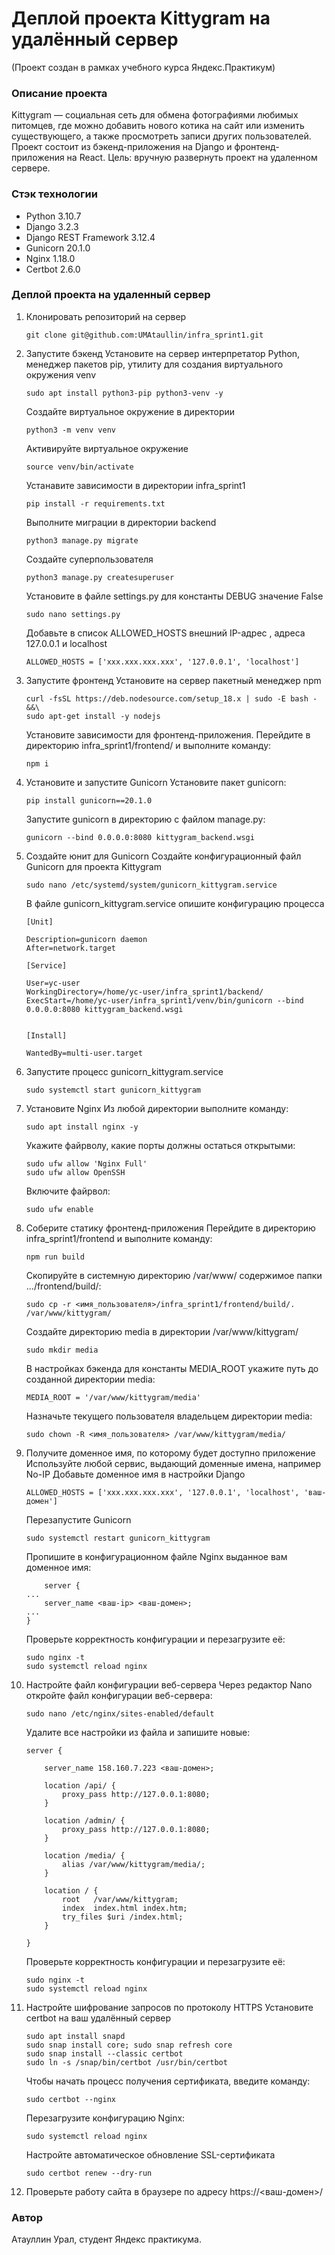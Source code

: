 # Деплой проекта Kittygram на удалённый сервер
(Проект создан в рамках учебного курса Яндекс.Практикум)

### Описание проекта

Kittygram — социальная сеть для обмена фотографиями любимых питомцев, где можно добавить нового котика на сайт или изменить существующего, а также просмотреть записи других пользователей.
Проект состоит из бэкенд-приложения на Django и фронтенд-приложения на React.
Цель: вручную развернуть проект на удаленном сервере.

### Стэк технологии
- Python 3.10.7
- Django 3.2.3
- Django REST Framework 3.12.4
- Gunicorn 20.1.0
- Nginx 1.18.0
- Сertbot 2.6.0


### Деплой проекта на удаленный сервер

1. Клонировать репозиторий на сервер
    ```
    git clone git@github.com:UMAtaullin/infra_sprint1.git
    ```
2. Запустите бэкенд
    Установите на сервер интерпретатор Python, менеджер пакетов pip, утилиту для создания виртуального окружения venv
    ```
    sudo apt install python3-pip python3-venv -y
    ```
    Создайте виртуальное окружение в директории
    ```
    python3 -m venv venv
    ```
    Активируйте виртуальное окружение
    ```
    source venv/bin/activate
    ```
    Устанавите зависимости в директории infra_sprint1
    ```
    pip install -r requirements.txt
    ```
    Выполните миграции в директории backend
    ```
    python3 manage.py migrate
    ```
    Создайте суперпользователя
    ```
    python3 manage.py createsuperuser
    ```
    Установите в файле settings.py для константы DEBUG значение False
     ```
     sudo nano settings.py
     ```
    Добавьте в список ALLOWED_HOSTS внешний IP-адрес , адреса 127.0.0.1 и localhost
    ```
    ALLOWED_HOSTS = ['xxx.xxx.xxx.xxx', '127.0.0.1', 'localhost']
    ```
3. Запустите фронтенд
    Установите на сервер пакетный менеджер npm
    ```
    curl -fsSL https://deb.nodesource.com/setup_18.x | sudo -E bash - &&\
    sudo apt-get install -y nodejs
    ```
    Установите зависимости для фронтенд-приложения. Перейдите в директорию infra_sprint1/frontend/ и выполните команду:
    ```
    npm i
    ```
4. Установите и запустите Gunicorn
    Установите пакет gunicorn:
    ```
    pip install gunicorn==20.1.0
    ```
    Запустите gunicorn в директорию с файлом manage.py:
    ```
    gunicorn --bind 0.0.0.0:8080 kittygram_backend.wsgi
    ```

5. Создайте юнит для Gunicorn
    Создайте конфигурационный файл Gunicorn для проекта Kittygram
    ```
    sudo nano /etc/systemd/system/gunicorn_kittygram.service
    ```
    В файле gunicorn_kittygram.service опишите конфигурацию процесса
    ```
    [Unit]

    Description=gunicorn daemon
    After=network.target

    [Service]

    User=yc-user
    WorkingDirectory=/home/yc-user/infra_sprint1/backend/
    ExecStart=/home/yc-user/infra_sprint1/venv/bin/gunicorn --bind 0.0.0.0:8080 kittygram_backend.wsgi


    [Install]

    WantedBy=multi-user.target
    ```
6. Запустите процесс gunicorn_kittygram.service
    ```
    sudo systemctl start gunicorn_kittygram
    ```
7. Установите Nginx
    Из любой директории выполните команду:
    ```
    sudo apt install nginx -y
    ```
    Укажите файрволу, какие порты должны остаться открытыми:
    ```
    sudo ufw allow 'Nginx Full'
    sudo ufw allow OpenSSH
    ```
    Включите файрвол:
    ```
    sudo ufw enable
    ```
7. Соберите статику фронтенд-приложения
    Перейдите в директорию infra_sprint1/frontend и выполните команду:
    ```
    npm run build
    ```
    Скопируйте в системную директорию /var/www/ содержимое папки .../frontend/build/:
    ```
    sudo cp -r <имя_пользователя>/infra_sprint1/frontend/build/. /var/www/kittygram/
    ```
    Создайте директорию media в директории /var/www/kittygram/
    ```
    sudo mkdir media
    ```
    В настройках бэкенда для константы MEDIA_ROOT укажите путь до созданной директории media:
    ```
    MEDIA_ROOT = '/var/www/kittygram/media'
    ```
    Назначьте текущего пользователя владельцем директории media:
    ```
    sudo chown -R <имя_пользователя> /var/www/kittygram/media/
    ```
8. Получите доменное имя, по которому будет доступно приложение
    Используйте любой сервис, выдающий доменные имена, например No-IP
    Добавьте доменное имя в настройки Django
    ```
    ALLOWED_HOSTS = ['xxx.xxx.xxx.xxx', '127.0.0.1', 'localhost', 'ваш-домен']
    ```
    Перезапустите Gunicorn
    ```
    sudo systemctl restart gunicorn_kittygram
    ```
    Пропишите в конфигурационном файле Nginx выданное вам доменное имя:
    ```
        server {
    ...
        server_name <ваш-ip> <ваш-домен>;
    ...
    }
    ```
    Проверьте корректность конфигурации и перезагрузите её:
    ```
    sudo nginx -t
    sudo systemctl reload nginx
    ```
9. Настройте файл конфигурации веб-сервера
    Через редактор Nano откройте файл конфигурации веб-сервера:
    ```
    sudo nano /etc/nginx/sites-enabled/default
    ```
    Удалите все настройки из файла и запишите новые:
    ```
    server {

        server_name 158.160.7.223 <ваш-домен>;

        location /api/ {
            proxy_pass http://127.0.0.1:8080;
        }

        location /admin/ {
            proxy_pass http://127.0.0.1:8080;
        }

        location /media/ {
            alias /var/www/kittygram/media/;
        }

        location / {
            root   /var/www/kittygram;
            index  index.html index.htm;
            try_files $uri /index.html;
        }

    }
    ```
    Проверьте корректность конфигурации и перезагрузите её:
    ```
    sudo nginx -t
    sudo systemctl reload nginx
    ```
10. Настройте шифрование запросов по протоколу HTTPS
    Установите certbot на ваш удалённый сервер
    ```
    sudo apt install snapd
    sudo snap install core; sudo snap refresh core
    sudo snap install --classic certbot
    sudo ln -s /snap/bin/certbot /usr/bin/certbot
    ```
    Чтобы начать процесс получения сертификата, введите команду:
    ```
    sudo certbot --nginx
    ```
    Перезагрузите конфигурацию Nginx:
    ```
    sudo systemctl reload nginx
    ```
    Настройте автоматическое обновление SSL-сертификата
    ```
    sudo certbot renew --dry-run
    ```

11. Проверьте работу сайта в браузере по адресу https://<ваш-домен>/

### Автор
Атауллин Урал, студент Яндекс практикумa.
